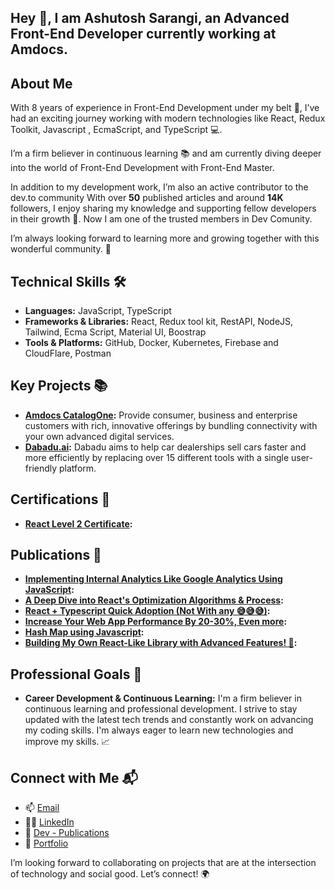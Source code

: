 ## Hey  👋, I am Ashutosh Sarangi, an Advanced Front-End Developer currently working at Amdocs.

## About Me
With 8 years of experience in Front-End Development under my belt 💼,
I’ve had an exciting journey working with modern technologies like React, Redux Toolkit, Javascript , EcmaScript, and TypeScript 💻.

I’m a firm believer in continuous learning 📚 and am currently diving deeper into the world of Front-End Development with Front-End Master.

In addition to my development work, I’m also an active contributor to the dev.to community With over **50** published articles and around **14K** followers, I enjoy sharing my knowledge and supporting fellow developers in their growth 🌱. Now I am one of the trusted members in Dev Comunity.

I’m always looking forward to learning more and growing together with this wonderful community. 🤝


## Technical Skills 🛠️
-   **Languages:**  JavaScript, TypeScript
-   **Frameworks & Libraries:**  React, Redux tool kit, RestAPI, NodeJS, Tailwind, Ecma Script, Material UI, Boostrap
-   **Tools & Platforms:**  GitHub, Docker, Kubernetes, Firebase and CloudFlare, Postman 

## Key Projects 📚

-   **[Amdocs CatalogOne](https://www.amdocs.com/products-services/catalog):**  Provide consumer, business and enterprise customers with rich, innovative offerings by bundling connectivity with your own advanced digital services.
-   **[Dabadu.ai](https://dabadu.ai/):** Dabadu aims to help car dealerships sell cars faster and more efficiently by replacing over 15 different tools with a single user-friendly platform.

## Certifications 🏅

-   **[React Level 2 Certificate](https://interstate21.com/certificate/?code=5I08TEX):**


## Publications 📄

-   **[Implementing Internal Analytics Like Google Analytics Using JavaScript](https://dev.to/ashutoshsarangi/implementing-internal-analytics-as-like-google-analytics-using-javascript-3l5m):**
-   **[A Deep Dive into React's Optimization Algorithms & Process](https://dev.to/ashutoshsarangi/a-deep-dive-into-reacts-optimization-algorithms-process-4k57):** 
-   **[React + Typescript Quick Adoption (Not With any 😅😅😅)](https://dev.to/ashutoshsarangi/react-typescript-quick-adoption-not-with-any--4hji):**
-   **[Increase Your Web App Performance By 20-30%, Even more](https://dev.to/ashutoshsarangi/performance-improvement-for-web-applications-1plk):**
-   **[Hash Map using Javascript](https://dev.to/ashutoshsarangi/hash-map-using-javascript-5d03):**
-   **[Building My Own React-Like Library with Advanced Features! 🚀](https://dev.to/ashutoshsarangi/building-my-own-react-like-library-with-advanced-features-49d1):**
  
## Professional Goals 🚀

-   **Career Development  & Continuous Learning:**  I'm a firm believer in continuous learning and professional development. I strive to stay updated with the latest tech trends and constantly work on advancing my coding skills. I'm always eager to learn new technologies and improve my skills. 📈

## Connect with Me 📬

-   📫  [Email](mailto:ashutoshsarangi95@gmail.com)
-   🧑‍💻  [LinkedIn](https://www.linkedin.com/in/ashutosh-sarangi-4a220a138/)
-   📃  [Dev - Publications](https://dev.to/ashutoshsarangi)
-   📄  [Portfolio](https://ashutoshsarangi.github.io/portfolio/#/)

I’m looking forward to collaborating on projects that are at the intersection of technology and social good. Let’s connect! 🌍
